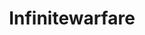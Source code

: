 ---
title: Infinitewarfare
crosslinks:
- livven
- CODZombies
- blackops3
- CoDCompetitive
- iwcheats
- MassdropBot
- WWII
- COD_LFG
- gaming
- Pay_Respects
- Gamingcirclejerk
- Rainbow6
- CODModernWarfare
- pcmasterrace
- PS4
- CallOfDuty
- JeopardyQBot
- battlefield_one
- Iamnotracistbut
- blackops2
---